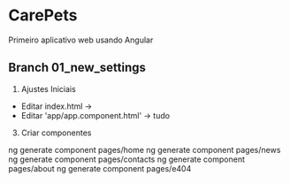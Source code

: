 # CarePets

Primeiro aplicativo web usando Angular  

## Branch **01_new_settings**  

1) Ajustes Iniciais

- Editar index.html &rarr; 
- Editar 'app/app.component.html' &rarr; tudo

3) Criar componentes

ng generate component pages/home
ng generate component pages/news
ng generate component pages/contacts
ng generate component pages/about 
ng generate component pages/e404